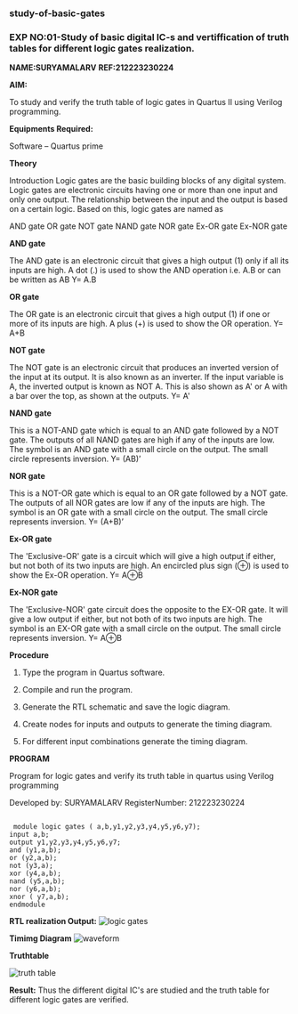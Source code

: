 ### study-of-basic-gates
### EXP NO:01-Study of basic digital IC-s and vertiffication of truth tables for different logic gates realization.

**NAME:SURYAMALARV**
**REF:212223230224**

**AIM:** 

To study and verify the truth table of logic gates in Quartus II using Verilog programming.

**Equipments Required:**

Software – Quartus prime 


**Theory**

Introduction Logic gates are the basic building blocks of any digital system. Logic gates are electronic circuits having one or more than one input and only one output. The relationship between the input and the output is based on a certain logic. Based on this, logic gates are named as

AND gate OR gate NOT gate NAND gate NOR gate Ex-OR gate Ex-NOR gate

**AND gate**

The AND gate is an electronic circuit that gives a high output (1) only if all its inputs are high. A dot (.) is used to show the AND operation i.e. A.B or can be written as AB
Y= A.B

**OR gate** 

The OR gate is an electronic circuit that gives a high output (1) if one or more of its inputs are high. A plus (+) is used to show the OR operation.
Y= A+B

**NOT gate**

The NOT gate is an electronic circuit that produces an inverted version of the input at its output. It is also known as an inverter. If the input variable is A, the inverted output is known as NOT A. This is also shown as A' or A with a bar over the top, as shown at the outputs.
Y= A'

**NAND gate**

This is a NOT-AND gate which is equal to an AND gate followed by a NOT gate. The outputs of all NAND gates are high if any of the inputs are low. The symbol is an AND gate with a small circle on the output. The small circle represents inversion.
Y= (AB)’

**NOR gate**

This is a NOT-OR gate which is equal to an OR gate followed by a NOT gate. The outputs of all NOR gates are low if any of the inputs are high. The symbol is an OR gate with a small circle on the output. The small circle represents inversion.
Y= (A+B)’

**Ex-OR gate**

The 'Exclusive-OR' gate is a circuit which will give a high output if either, but not both of its two inputs are high. An encircled plus sign (⊕) is used to show the Ex-OR operation.
Y= A⊕B

**Ex-NOR gate**

The 'Exclusive-NOR' gate circuit does the opposite to the EX-OR gate. It will give a low output if either, but not both of its two inputs are high. The symbol is an EX-OR gate with a small circle on the output. The small circle represents inversion.
Y= A⊕B

**Procedure** 

1.	Type the program in Quartus software.

2.	Compile and run the program.

3.	Generate the RTL schematic and save the logic diagram.

4.	Create nodes for inputs and outputs to generate the timing diagram.

5.	For different input combinations generate the timing diagram.


**PROGRAM**

Program for logic gates and verify its truth table in quartus using Verilog programming

 Developed by: SURYAMALARV
 RegisterNumber: 212223230224
 ```

  module logic gates ( a,b,y1,y2,y3,y4,y5,y6,y7);
 input a,b;
 output y1,y2,y3,y4,y5,y6,y7;
 and (y1,a,b);
 or (y2,a,b);
 not (y3,a);
 xor (y4,a,b);
 nand (y5,a,b);
 nor (y6,a,b);
 xnor ( y7,a,b);
 endmodule
 ```



**RTL realization Output:**
![logic gates](https://github.com/suryamalarv/study-of-basic-gates/assets/145742486/1bb850cc-8736-486d-9cf6-8a33cc7252b1)



**Timimg Diagram**
![waveform](https://github.com/suryamalarv/study-of-basic-gates/assets/145742486/daacfad0-4b43-48f9-a833-e12ec090aa19)





**Truthtable**

![truth table](https://github.com/suryamalarv/study-of-basic-gates/assets/145742486/accd16e1-8eef-477c-b010-4da485805f13)




**Result:**
Thus the different digital IC's are studied and the truth table for different logic gates are verified.

